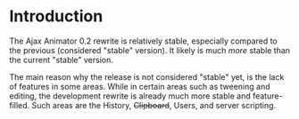# Introduction #

The Ajax Animator 0.2 rewrite is relatively stable, especially compared to the previous (considered "stable" version). It likely is much _more_ stable than the current "stable" version.

The main reason why the release is not considered "stable" yet, is the lack of features in some areas. While in certain areas such as tweening and editing, the development rewrite is already much more stable and feature-filled. Such areas are the History, ~~Clipboard~~, Users, and server scripting.